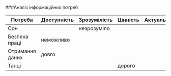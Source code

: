 ###Аналіз інформаційних потреб

| Потреба       | Доступність           |  Зрозумілість     | Цінність                | Актуальність                |
| --- | --- | ---| --- | --- |
| Сон   |            |  незрозуміло     |                 |                 |
| Безпека праці       |      неможливо    |       |                 |                 |
| Отримання даних       |   довго         |       |                 |                 |
| Танці     |            |       |   дорого              |                 |
